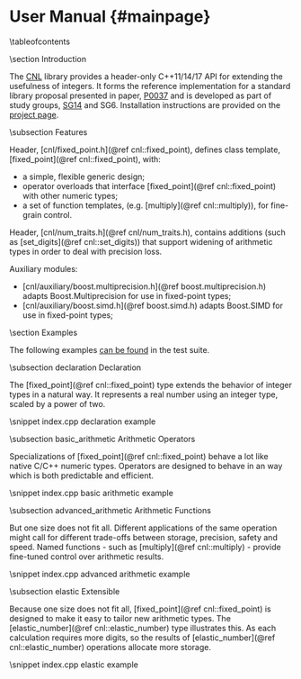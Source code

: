 User Manual       {#mainpage}
===========

\tableofcontents


\section Introduction

The [CNL](http://johnmcfarlane.github.io/cnl/) library provides 
a header-only C++11/14/17 API for extending the usefulness of integers.
It forms the reference implementation for a standard library proposal presented in paper, [P0037](http://wg21.link/p0037)
and is developed as part of study groups, [SG14](https://groups.google.com/a/isocpp.org/forum/#!forum/sg14) and SG6.
Installation instructions are provided on the [project page](https://github.com/johnmcfarlane/cnl).


\subsection Features

Header, [cnl/fixed_point.h](@ref cnl::fixed_point), defines class template, [fixed_point](@ref cnl::fixed_point), with:

* a simple, flexible generic design;
* operator overloads that interface [fixed_point](@ref cnl::fixed_point) with other numeric types;
* a set of function templates, (e.g. [multiply](@ref cnl::multiply)), for fine-grain control.

Header, [cnl/num_traits.h](@ref cnl/num_traits.h), contains additions (such as [set_digits](@ref cnl::set_digits)) 
that support widening of arithmetic types in order to deal with precision loss.

Auxiliary modules:

* [cnl/auxiliary/boost.multiprecision.h](@ref boost.multiprecision.h) adapts Boost.Multiprecision for use in fixed-point types;
* [cnl/auxiliary/boost.simd.h](@ref boost.simd.h) adapts Boost.SIMD for use in fixed-point types;


\section Examples

The following examples 
[can be found](https://github.com/johnmcfarlane/cnl/blob/master/src/test/index.cpp) 
in the test suite.


\subsection declaration Declaration

The [fixed_point](@ref cnl::fixed_point) type extends the behavior of integer types in a natural way.
It represents a real number using an integer type, scaled by a power of two.

\snippet index.cpp declaration example


\subsection basic_arithmetic Arithmetic Operators

Specializations of [fixed_point](@ref cnl::fixed_point) behave a lot like native C/C++ numeric types.
Operators are designed to behave in an way which is both predictable and efficient.

\snippet index.cpp basic arithmetic example


\subsection advanced_arithmetic Arithmetic Functions

But one size does not fit all.
Different applications of the same operation might call for different trade-offs between storage, precision, safety and speed.
Named functions - such as [multiply](@ref cnl::multiply) - provide fine-tuned control over arithmetic results.

\snippet index.cpp advanced arithmetic example


\subsection elastic Extensible

Because one size does not fit all, [fixed_point](@ref cnl::fixed_point) is designed to make it easy to tailor new arithmetic types. 
The [elastic_number](@ref cnl::elastic_number) type illustrates this.
As each calculation requires more digits, so the results of [elastic_number](@ref cnl::elastic_number) operations allocate more storage.

\snippet index.cpp elastic example
